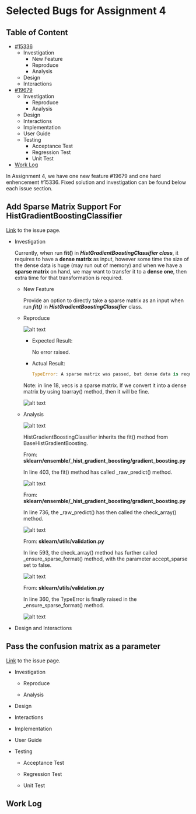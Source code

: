 # Selected Bugs for Assignment 4

## Table of Content

- [#15336](https://github.com/UTSCCSCD01/course-project-apple_team/tree/master/a4#add-sparse-matrix-support-for-histgradientboostingclassifier)
  - Investigation
    - New Feature
    - Reproduce
    - Analysis
  - Design
  - Interactions
- [#19679](https://github.com/UTSCCSCD01/course-project-apple_team/tree/master/a4#pass-the-confusion-matrix-as-a-parameter)
  - Investigation
    - Reproduce
    - Analysis
  - Design
  - Interactions
  - Implementation
  - User Guide
  - Testing
    - Acceptance Test
    - Regression Test
    - Unit Test
- [Work Log](https://github.com/UTSCCSCD01/course-project-apple_team/tree/master/a4#work-log)

In Assignment 4, we have one new feature #19679 and one hard enhencement #15336. Fixed solution and investigation can be found below each issue section.

## Add Sparse Matrix Support For HistGradientBoostingClassifier

[Link](https://github.com/scikit-learn/scikit-learn/issues/15336) to the issue page.

- Investigation

  Currently, when run **fit()** in _**HistGradientBoostingClassifier class**_, it requires to have a **dense matrix** as input, however some time the size of the dense data is huge (may run out of memory) and when we have a **sparse matrix** on hand, we may want to transfer it to a **dense one**, then extra time for that transformation is required.

  - New Feature

    Provide an option to directly take a sparse matrix as an input when run _**fit()**_ in _**HistGradientBoostingClassifier**_ class.

  - Reproduce

    ![alt text](https://github.com/UTSCCSCD01/course-project-apple_team/blob/master/a4/Images/15336-Reproduce.png "Reproduce")

    - Expected Result:

        No error raised.

    - Actual Result:

      ```python
      TypeError: A sparse matrix was passed, but dense data is required. Use X.toarray() to convert to a dense numpy array.
      ```

    Note: in line 18, vecs is a sparse matrix. If we convert it into a dense matrix by using toarray() method, then it will be fine.

    ![alt text](https://github.com/UTSCCSCD01/course-project-apple_team/blob/master/a4/Images/15336-Reproduce_with_alternative.png "Reproduce with alternative")

  - Analysis

    ![alt text](https://github.com/UTSCCSCD01/course-project-apple_team/blob/master/a4/Images/15336-UML.png "UML")

    HistGradientBoostingClassifier inherits the fit() method from BaseHistGradientBoosting.

    From: **sklearn/ensemble/\_hist\_gradient\_boosting/gradient\_boosting.py**

    In line 403, the fit() method has called _raw_predict() method.

    ![alt text](https://github.com/UTSCCSCD01/course-project-apple_team/blob/master/a4/Images/15336-_raw_predict.png "_raw_predict")

    From: **sklearn/ensemble/\_hist\_gradient\_boosting/gradient\_boosting.py**

    In line 736, the _raw_predict() has then called the check_array() method.

    ![alt text](https://github.com/UTSCCSCD01/course-project-apple_team/blob/master/a4/Images/15336-check_array.png "check_array")

    From: **sklearn/utils/validation.py**

    In line 593, the check\_array() method has further called \_ensure\_sparse\_format() method, with the parameter accept_sparse set to false.

    ![alt text](https://github.com/UTSCCSCD01/course-project-apple_team/blob/master/a4/Images/15336-_ensure_sparse_format-1.png "_ensure_sparse_format")

    From: **sklearn/utils/validation.py**

    In line 360, the TypeError is finally raised in the \_ensure\_sparse\_format() method.

    ![alt text](https://github.com/UTSCCSCD01/course-project-apple_team/blob/master/a4/Images/15336-_ensure_sparse_format-2.png "_ensure_sparse_format")

- Design and Interactions

## Pass the confusion matrix as a parameter

[Link](https://github.com/scikit-learn/scikit-learn/issues/19679) to the issue page.

- Investigation

  - Reproduce

  - Analysis

- Design

- Interactions

- Implementation

- User Guide

- Testing

  - Acceptance Test

  - Regression Test

  - Unit Test

## Work Log

